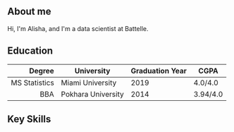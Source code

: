 ## About me

Hi, I'm Alisha, and I'm a data scientist at Battelle.


## Education
| Degree      | University           | Graduation Year | CGPA     |
|------------:|----------------------|-----------------|----------| 
|MS Statistics| Miami University     | 2019            | 4.0/4.0  |
|BBA          | Pokhara University   | 2014            | 3.94/4.0 |


## Key Skills

